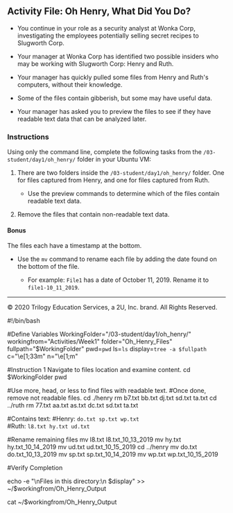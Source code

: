 ##  Activity File: Oh Henry, What Did You Do?
 
- You continue in your role as a security analyst at Wonka Corp, investigating the employees potentially selling secret recipes to Slugworth Corp.

- Your manager at Wonka Corp has identified two possible insiders who may be working with Slugworth Corp: Henry and Ruth.

- Your manager has quickly pulled some files from Henry and Ruth's computers, without their knowledge.

- Some of the files contain gibberish, but some may have useful data.

- Your manager has asked you to preview the files to see if they have readable text data that can be analyzed later.

### Instructions

Using only the command line, complete the following tasks from the `/03-student/day1/oh_henry/` folder in your Ubuntu VM:

  1. There are two folders inside the `/03-student/day1/oh_henry/` folder. One for files captured from Henry, and one for files captured from Ruth.

     * Use the preview commands to determine which of the files contain readable text data.

  3. Remove the files that contain non-readable text data.
    
#### Bonus

  The files each have a timestamp at the bottom.

 * Use the `mv` command to rename each file by adding the date found on the bottom of the file.
 
   - For example: `File1` has a date of October 11, 2019. Rename it to `file1-10_11_2019`.
---
© 2020 Trilogy Education Services, a 2U, Inc. brand. All Rights Reserved.


#!/bin/bash

#Define Variables
WorkingFolder="/03-student/day1/oh_henry/"
workingfrom="Activities/Week1"
folder="Oh_Henry_Files"
fullpath="$WorkingFolder"
pwd=`pwd`
ls=`ls`
display=`tree -a $fullpath`
c="\e[1;33m"
n="\e[1;m"

#Instruction 1 Navigate to files location and examine content.
cd $WorkingFolder
pwd 

#Use more, head, or less to find files with readable text.
#Once done, remove not readable files.
cd ./henry
rm b7.txt bb.txt dj.txt sd.txt ta.txt 
cd ../ruth
rm 77.txt aa.txt as.txt dc.txt sd.txt ta.txt 

#Contains text:
#Henry:   `do.txt sp.txt wp.txt`  
#Ruth:    `l8.txt hy.txt ud.txt`

#Rename remaining files
mv l8.txt l8.txt_10_13_2019
mv hy.txt hy.txt_10_14_2019
mv ud.txt ud.txt_10_15_2019
cd ../henry
mv do.txt do.txt_10_13_2019
mv sp.txt sp.txt_10_14_2019
mv wp.txt wp.txt_10_15_2019

#Verify Completion

echo -e "\nFiles in this directory:\n $display" >> ~/$workingfrom/Oh_Henry_Output

cat ~/$workingfrom/Oh_Henry_Output
